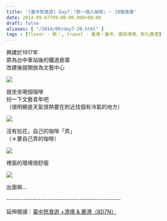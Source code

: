 ```yaml
---
title: '[臺中怒食遊] Day7：「飲一個人咖啡」－ 20號倉庫'
date: 2014-09-07T09:00:00.000+08:00
draft: false
aliases: [ "/2014/09/day7-20.html" ]
tags : [flavor - 飲！, travel - 臺灣・臺中、南投清境、彰化鹿港]
---
```


興建於1917年  
原為台中車站後的鐵道倉庫  
改建後就開放為文藝中心  

![](/images/taichung7d1.jpg)

就坐坐喝個咖啡  
扮一下文藝青年吧  
（很明顯是天氣很熱要在附近找個有冷氣的地方）  

![](/images/taichung7d.jpg)

沒有拉花，自己的咖啡「弄」  
（＊要自己弄的咖啡）  

![](/images/taichung7d2.jpg)

裡面的環境很舒服  

![](/images/taichung7d3.jpg)

出面嘛...  
  
\-----------------------------------------------  
  
延伸閱讀：[臺中怒食遊 +清境 & 鹿港（8D7N）](https://hidie.net/taichung8d7n/)
